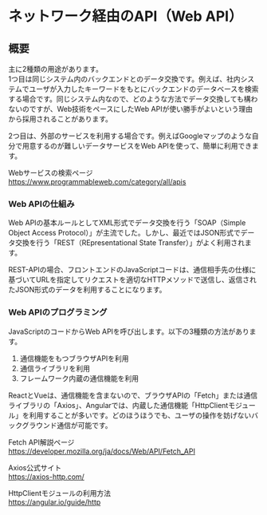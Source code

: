 ネットワーク経由のAPI（Web API）
==================================

概要
------------

主に2種類の用途があります。  
1つ目は同じシステム内のバックエンドとのデータ交換です。例えば、社内システムでユーザが入力したキーワードをもとにバックエンドのデータベースを検索する場合です。同じシステム内なので、どのような方法でデータ交換しても構わないのですが、Web技術をペースにしたWeb APIが使い勝手がよいという理由から採用されることがあります。

2つ目は、外部のサービスを利用する場合です。例えばGoogleマップのような自分で用意するのが難しいデータサービスをWeb APIを使って、簡単に利用できます。

Webサービスの検索ページ  
https://www.programmableweb.com/category/all/apis

### Web APIの仕組み

Web APIの基本ルールとしてXML形式でデータ交換を行う「SOAP（Simple Object Access Protocol）」が主流でした。しかし、最近ではJSON形式でデータ交換を行う「REST（REpresentational State Transfer）」がよく利用されます。

REST-APIの場合、フロントエンドのJavaScriptコードは、通信相手先の仕様に基づいてURLを指定してリクエストを適切なHTTPメソッドで送信し、返信されたJSON形式のデータを利用することになります。

### Web APIのプログラミング

JavaScriptのコードからWeb APIを呼び出します。以下の3種類の方法があります。  
1. 通信機能をもつブラウザAPIを利用
2. 通信ライブラリを利用
3. フレームワーク内蔵の通信機能を利用

ReactとVueは、通信機能を含まないので、ブラウザAPIの「Fetch」または通信ライブラリの「Axios」、Angularでは、内蔵した通信機能「HttpClientモジュール」を利用することが多いです。どのほうほうでも、ユーザの操作を妨げないバックグラウンド通信が可能です。

Fetch API解説ページ  
https://developer.mozilla.org/ja/docs/Web/API/Fetch_API

Axios公式サイト  
https://axios-http.com/

HttpClientモジュールの利用方法  
https://angular.io/guide/http

